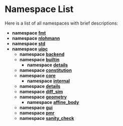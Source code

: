 
# Namespace List

Here is a list of all namespaces with brief descriptions:


* **namespace** [**fmt**](namespacefmt.md)     
* **namespace** [**nlohmann**](namespacenlohmann.md)     
* **namespace** [**std**](namespacestd.md) 
* **namespace** [**uipc**](namespaceuipc.md)     
    * **namespace** [**backend**](namespaceuipc_1_1backend.md)     
    * **namespace** [**builtin**](namespaceuipc_1_1builtin.md)     
        * **namespace** [**details**](namespaceuipc_1_1builtin_1_1details.md)     
    * **namespace** [**constitution**](namespaceuipc_1_1constitution.md)     
    * **namespace** [**core**](namespaceuipc_1_1core.md)     
        * **namespace** [**internal**](namespaceuipc_1_1core_1_1internal.md)     
    * **namespace** [**details**](namespaceuipc_1_1details.md)     
    * **namespace** [**diff\_sim**](namespaceuipc_1_1diff__sim.md)     
    * **namespace** [**geometry**](namespaceuipc_1_1geometry.md)     
        * **namespace** [**affine\_body**](namespaceuipc_1_1geometry_1_1affine__body.md)     
    * **namespace** [**gui**](namespaceuipc_1_1gui.md)     
    * **namespace** [**pmr**](namespaceuipc_1_1pmr.md) 
    * **namespace** [**sanity\_check**](namespaceuipc_1_1sanity__check.md) 

